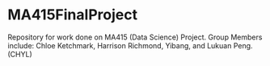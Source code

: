 # MA415FinalProject
Repository for work done on MA415 (Data Science) Project. Group Members include: Chloe Ketchmark, Harrison Richmond, Yibang, and Lukuan Peng. (CHYL)
